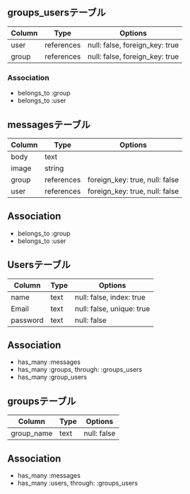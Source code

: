 ## groups_usersテーブル

|Column|Type|Options|
|------|----|-------|
|user|references|null: false, foreign_key: true|
|group|references|null: false, foreign_key: true|

### Association
- belongs_to :group
- belongs_to :user


## messagesテーブル
|Column|Type|Options|
|------|----|-------|
|body|text|
|image|string|
|group|references|foreign_key: true, null: false|
|user|references|foreign_key: true, null: false|

## Association
- belongs_to :group
- belongs_to :user

## Usersテーブル
|Column|Type|Options|
|------|----|-------|
|name|text|null: false, index: true|
|Email|text|null: false, unique: true|
|password|text|null: false|

## Association
- has_many :messages
- has_many :groups, through: :groups_users
- has_many :group_users

## groupsテーブル
|Column|Type|Options|
|------|----|-------|
|group_name|text|null: false|

## Association
- has_many :messages
- has_many :users, through: :groups_users

